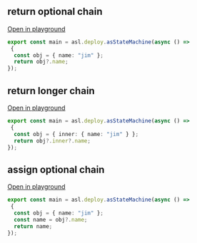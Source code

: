 
## return optional chain
[Open in playground](https://asl-editor-spike-ts-stedi.vercel.app/?aW1wb3J0ICogYXMgYXNsIGZyb20gIkB0czJhc2wvYXNsLWxpYiIKCmV4cG9ydCBjb25zdCBtYWluID0gYXNsLmRlcGxveS5hc1N0YXRlTWFjaGluZShhc3luYyAoKSA9PiAKIHsKICBjb25zdCBvYmogPSB7IG5hbWU6ICJqaW0iIH07CiAgcmV0dXJuIG9iaj8ubmFtZTsKfSk7Cgo=)

``` typescript
export const main = asl.deploy.asStateMachine(async () => 
 {
  const obj = { name: "jim" };
  return obj?.name;
});


```


## return longer chain
[Open in playground](https://asl-editor-spike-ts-stedi.vercel.app/?aW1wb3J0ICogYXMgYXNsIGZyb20gIkB0czJhc2wvYXNsLWxpYiIKCmV4cG9ydCBjb25zdCBtYWluID0gYXNsLmRlcGxveS5hc1N0YXRlTWFjaGluZShhc3luYyAoKSA9PiAKIHsKICBjb25zdCBvYmogPSB7IGlubmVyOiB7IG5hbWU6ICJqaW0iIH0gfTsKICByZXR1cm4gb2JqPy5pbm5lcj8ubmFtZTsKfSk7Cgo=)

``` typescript
export const main = asl.deploy.asStateMachine(async () => 
 {
  const obj = { inner: { name: "jim" } };
  return obj?.inner?.name;
});


```


## assign optional chain
[Open in playground](https://asl-editor-spike-ts-stedi.vercel.app/?aW1wb3J0ICogYXMgYXNsIGZyb20gIkB0czJhc2wvYXNsLWxpYiIKCmV4cG9ydCBjb25zdCBtYWluID0gYXNsLmRlcGxveS5hc1N0YXRlTWFjaGluZShhc3luYyAoKSA9PiAKIHsKICBjb25zdCBvYmogPSB7IG5hbWU6ICJqaW0iIH07CiAgY29uc3QgbmFtZSA9IG9iaj8ubmFtZTsKICByZXR1cm4gbmFtZTsKfSk7Cgo=)

``` typescript
export const main = asl.deploy.asStateMachine(async () => 
 {
  const obj = { name: "jim" };
  const name = obj?.name;
  return name;
});


```


